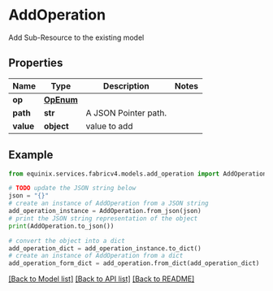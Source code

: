 # AddOperation

Add Sub-Resource to the existing model

## Properties

Name | Type | Description | Notes
------------ | ------------- | ------------- | -------------
**op** | [**OpEnum**](OpEnum.md) |  | 
**path** | **str** | A JSON Pointer path. | 
**value** | **object** | value to add | 

## Example

```python
from equinix.services.fabricv4.models.add_operation import AddOperation

# TODO update the JSON string below
json = "{}"
# create an instance of AddOperation from a JSON string
add_operation_instance = AddOperation.from_json(json)
# print the JSON string representation of the object
print(AddOperation.to_json())

# convert the object into a dict
add_operation_dict = add_operation_instance.to_dict()
# create an instance of AddOperation from a dict
add_operation_form_dict = add_operation.from_dict(add_operation_dict)
```
[[Back to Model list]](../README.md#documentation-for-models) [[Back to API list]](../README.md#documentation-for-api-endpoints) [[Back to README]](../README.md)


